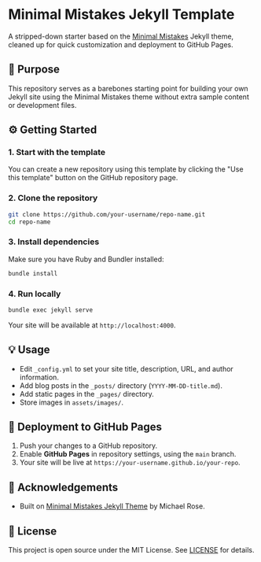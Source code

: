 
# Minimal Mistakes Jekyll Template

A stripped-down starter based on the [Minimal Mistakes](https://github.com/mmistakes/minimal-mistakes) Jekyll theme, cleaned up for quick customization and deployment to GitHub Pages.

## 📌 Purpose
This repository serves as a barebones starting point for building your own Jekyll site using the Minimal Mistakes theme without extra sample content or development files.

## ⚙️ Getting Started

### 1. Start with the template
You can create a new repository using this template by clicking the "Use this template" button on the GitHub repository page.

### 2. Clone the repository
```bash
git clone https://github.com/your-username/repo-name.git
cd repo-name
```

### 3. Install dependencies
Make sure you have Ruby and Bundler installed:
```bash
bundle install
```

### 4. Run locally
```bash
bundle exec jekyll serve
```
Your site will be available at `http://localhost:4000`.

## 💡 Usage
- Edit `_config.yml` to set your site title, description, URL, and author information.
- Add blog posts in the `_posts/` directory (`YYYY-MM-DD-title.md`).
- Add static pages in the `_pages/` directory.
- Store images in `assets/images/`.

## 🚀 Deployment to GitHub Pages
1. Push your changes to a GitHub repository.
2. Enable **GitHub Pages** in repository settings, using the `main` branch.
3. Your site will be live at `https://your-username.github.io/your-repo`.

## 🙏 Acknowledgements
- Built on [Minimal Mistakes Jekyll Theme](https://github.com/mmistakes/minimal-mistakes) by Michael Rose.

## 📄 License
This project is open source under the MIT License. See [LICENSE](LICENSE) for details.